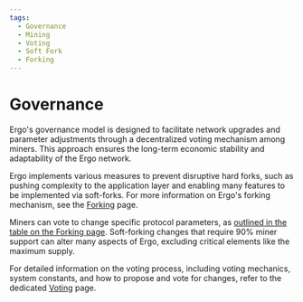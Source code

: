 ```yaml
---
tags:
  - Governance
  - Mining
  - Voting
  - Soft Fork
  - Forking
---
```


# Governance

Ergo's governance model is designed to facilitate network upgrades and parameter adjustments through a decentralized voting mechanism among miners. This approach ensures the long-term economic stability and adaptability of the Ergo network.

Ergo implements various measures to prevent disruptive hard forks, such as pushing complexity to the application layer and enabling many features to be implemented via soft-forks. For more information on Ergo's forking mechanism, see the [Forking](forking.md) page.

Miners can vote to change specific protocol parameters, as [outlined in the table on the Forking page](forking.md). Soft-forking changes that require 90% miner support can alter many aspects of Ergo, excluding critical elements like the maximum supply.

For detailed information on the voting process, including voting mechanics, system constants, and how to propose and vote for changes, refer to the dedicated [Voting](voting.md) page.
